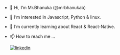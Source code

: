 
- 👋 Hi, I’m Mr.Bhanuka (@mrbhanukab)
- 👀 I’m interested in Javascript, Python &  linux.
- 🌱 I’m currently learning about React & React-Native.
- 📫 How to reach me ...

  
    [![linkedin](https://img.shields.io/badge/Instagram-%23E1306C?style=for-the-badge&logo=Instagram&logoColor=white)](https://www.linkedin.com/)


  
